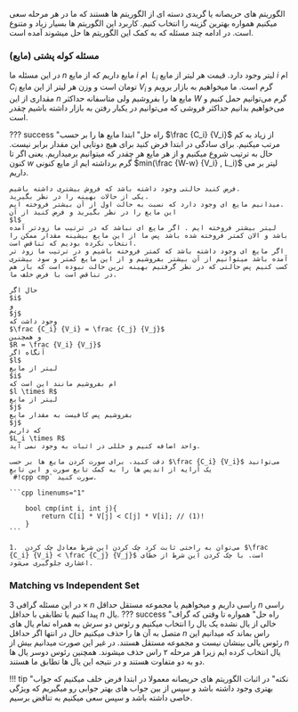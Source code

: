 الگوریتم های حریصانه یا گریدی دسته ای از الگوریتم ها هستند که ما در هر مرحله سعی میکنیم همواره بهترین گزینه را انتخاب کنیم. کاربرد این الگوریتم ها بسیار زیاد و متنوع است. در ادامه چند مسئله که به کمک این الگوریتم ها حل میشوند آمده است.

### مسئله کوله پشتی (مایع)

در این مسئله ما 
$n$
مایع داریم که از مایع 
$i$
ام ‍
$L_i$
لیتر وجود دارد. قیمت هر لیتر از مایع 
$i$
ام 
$C_i$
تومان است  و وزن هر لیتر از این مایع
$V_i$
گرم است. ما میخواهیم به بازار برویم و مقداری از این 
$n$ 
مایع ها را بفروشیم ولی متاسفانه حداکثر
$W$
گرم می‌توانیم حمل کنیم و می‌خواهیم بدانیم حداکثر فروشی که می‌توانیم در یکبار رفتن به بازار داشته باشیم چقدر است.

??? success "راه حل"
    ابتدا مایع ها را بر حسب
    $\frac {C_i} {V_i}$
    از زیاد به کم مرتب میکنیم. برای سادگی در ابتدا فرض کنید برای هیچ دوتایی این مقدار برابر نیست.
    حال به ترتیب شروع میکنیم و از هر مایع هر چقدر که میتوانیم برمیداریم.
    یعنی اگر تا کنون 
    $w$
    گرم برداشته ایم از مایع کنونی 
    $min(\frac {W-w} {V_i}  , L_i)$
    لیتر بر می داریم.

    فرض کنید حالتی وجود داشته باشد که فروش بیشتری داشته باشیم.
    یکی از حالات بهینه را در نظر بگیرید.
    میدانیم مایع ای وجود دارد که نسبت به حالت اول از آن بیشتر فروخته ایم.
    این مایع را در نظر بگیرید و فرض کنید از آن 
    $l$
    لیتر بیشتر فروخته ایم . اگر مایع ای نباشد که در ترتیب ما زودتر آمده باشد و الان کمتر فروخته شده باشد پس ما از این مایع بیشینه مقدار ممکن را انتخاب نکرده بودیم که تناقض است.
    اگر مایع ای وجود داشته باشد که کمتر فروخته باشیم و در ترتیب ما زود تر آمده باشد میتوانیم از آن بیشتر بفروشیم و از این مایع کمتر و سود بیشتری کسب کنیم پس حالتی که در نظر گرفتیم بهینه ترین حالت نبوده است که باز هم در تناقض است با فرض خلف ما.
    
    حال اگر 
    $i$
    و
    $j$
    وجود داشت که 
    $\frac {C_i} {V_i} = \frac {C_j} {V_j}$
    و همچنین
    $R = \frac {V_i} {V_j}$
    آنگاه اگر 
    $l$
    لیتر از مایع 
    $i$
    ام بفروشیم مانند این است که 
    $l \times R$
    لیتر از مایع
    $j$
    بفروشیم پس کافیست به مقدار مایع 
    $j$
    که داریم 
    $L_i \times R$
    واحد اضافه کنیم و خللی در اثبات به وجود نمی آید.
    
    دقت کنید، برای سورت کردن مایع ها بر حسب $\frac {C_i} {V_i}$ می‌توانید یک آرایه از اندیس ها را به کمک تابع سورت و این تابع 
    `#!cpp cmp` سورت کنید.
    
    ```cpp linenums="1"
    
        bool cmp(int i, int j){
            return C[i] * V[j] < C[j] * V[i]; // (1)!
        }
    ```

    1.  می‌توان به راحتی ثابت کرد چک کردن این شرط معادل چک کردن $\frac {C_i} {V_i} < \frac {C_j} {V_j}$ است. با چک کردن این شرط از خطای اعشاری جلوگیری می‌شود.

### Matching vs Independent Set

در این مسئله گرافی 
$3 \times n$
راسی داریم و میخواهیم یا مجموعه مستقل  حداقل
$n$
راسی پیدا کنیم یا تطابقی با حداقل 
$n$
یال.
??? success "راه حل" 
    همواره تا وقتی که گراف خالی از یال نشده یک یال را انتخاب میکنیم و رئوس دو سرش به همراه تمام یال های متصل به آن ها را حذف میکنیم حال در انتها اگر حداقل
    $n$
    راس بماند که میدانیم این رئوس یالی بینشان نیست و مجموعه مستقل هستند.
    در غیر این صورت میدانیم بیش از
    $n$
    یال انتخاب کرده ایم زیرا هر مرحله ۲ راس حذف میشوند. همچنین رئوس دوسر یال ها دو به دو متفاوت هستند و در نتیجه این یال ها تطابق ما هستند.

!!! tip "نکته"
    در اثبات الگوریتم های حریصانه معمولا در ابتدا فرض خلف میکنیم که جواب بهتری وجود داشته باشد و سپس از بین جواب های بهتر جوابی رو میگیریم 
    که ویژگی خاصی داشته باشد و سپس سعی میکنیم به تناقض برسیم.
